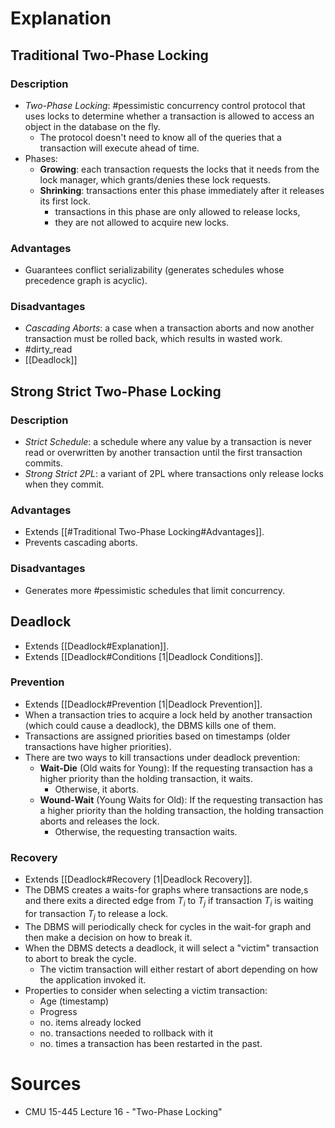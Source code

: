 # Explanation

## Traditional Two-Phase Locking
### Description
- *Two-Phase Locking*: #pessimistic concurrency control protocol that uses locks to determine whether a transaction is allowed to access an object in the database on the fly.
	- The protocol doesn't need to know all of the queries that a transaction will execute ahead of time.
- Phases:
	- **Growing**: each transaction requests the locks that it needs from the lock manager, which grants/denies these lock requests.
	- **Shrinking**: transactions enter this phase immediately after it releases its first lock.
		- transactions in this phase are only allowed to release locks,
		- they are not allowed to acquire new locks.
### Advantages
- Guarantees conflict serializability (generates schedules whose precedence graph is acyclic).
### Disadvantages
- *Cascading Aborts*: a case when a transaction aborts and now another transaction must be rolled back, which results in wasted work.
- #dirty_read
- [[Deadlock]]

## Strong Strict Two-Phase Locking
### Description
- *Strict Schedule*: a schedule where any value by a transaction is never read or overwritten by another transaction until the first transaction commits.
- *Strong Strict 2PL*: a variant of  2PL where transactions only release locks when they commit.
### Advantages
- Extends [[#Traditional Two-Phase Locking#Advantages]].
- Prevents cascading aborts.
### Disadvantages
- Generates more #pessimistic schedules that limit concurrency.

## Deadlock
- Extends [[Deadlock#Explanation]].
- Extends [[Deadlock#Conditions [1|Deadlock Conditions]].
### Prevention
- Extends [[Deadlock#Prevention [1|Deadlock Prevention]].
- When a transaction tries to acquire a lock held by another transaction (which could cause a deadlock), the DBMS kills one of them.
- Transactions are assigned priorities based on timestamps (older transactions have higher priorities).
- There are two ways to kill transactions under deadlock prevention:
	- **Wait-Die** (Old waits for Young): If the requesting transaction has a higher priority than the holding transaction, it waits.
		- Otherwise, it aborts.
	- **Wound-Wait** (Young Waits for Old): If the requesting transaction has a higher priority than the holding transaction, the holding transaction aborts and releases the lock.
		- Otherwise, the requesting transaction waits.
### Recovery
- Extends [[Deadlock#Recovery [1|Deadlock Recovery]].
- The DBMS creates a waits-for graphs where transactions are node,s and there exits a directed edge from $T_i$ to $T_j$ if transaction $T_i$ is waiting for transaction $T_j$ to release a lock.
- The DBMS will periodically check for cycles in the wait-for graph and then make a decision on how to break it.
- When the DBMS detects a deadlock, it will select a "victim" transaction to abort to break the cycle.
	- The victim transaction will either restart of abort depending on how the application invoked it.
- Properties to consider when selecting a victim transaction:
	- Age (timestamp)
	- Progress
	- no. items already locked
	- no. transactions needed to rollback with it
	- no. times a transaction has been restarted in the past.

# Sources
- CMU 15-445 Lecture 16 - "Two-Phase Locking"